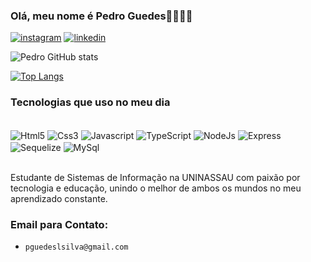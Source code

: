 ### Olá, meu nome é Pedro Guedes🖖🏻🤙🏻
[![instagram](https://img.shields.io/badge/Instagram-E4405F?style=for-the-badge&logo=instagram&logoColor=white)](https://www.instagram.com/pedrog_lun_silva)
[![linkedin](https://img.shields.io/badge/LinkedIn-0077B5?style=for-the-badge&logo=linkedin&logoColor=white)](https://www.linkedin.com/in/pedro-silva-b741522b6)

![Pedro GitHub stats](https://github-readme-stats.vercel.app/api?username=PedroLung&show_icons=true&theme=tokyonight)

[![Top Langs](https://github-readme-stats.vercel.app/api/top-langs/?username=PedroLung&layout=donut)](https://github.com/anuraghazra/github-readme-stats)

### Tecnologias que uso no meu dia

<div style="display: inline_block"><br/>
  <img align="center" alt="Html5" src="https://img.shields.io/badge/HTML5-E34F26?style=for-the-badge&logo=html5&logoColor=white"/>
  <img align="center" alt="Css3" src="https://img.shields.io/badge/CSS3-1572B6?style=for-the-badge&logo=css3&logoColor=white"/>
  <img align="center" alt="Javascript" src="https://img.shields.io/badge/JavaScript-F7DF1E?style=for-the-badge&logo=javascript&logoColor=black"/>
  <img align="center" alt="TypeScript" src="https://img.shields.io/badge/TypeScript-007ACC?style=for-the-badge&logo=typescript&logoColor=white"/>
  <img align="center" alt="NodeJs" src="https://img.shields.io/badge/Node.js-43853D?style=for-the-badge&logo=node.js&logoColor=white"/>
  <img align="center" alt="Express" src="https://img.shields.io/badge/Express.js-404D59?style=for-the-badge"/>
  <img align="center" alt="Sequelize" src="https://img.shields.io/badge/sequelize-323330?style=for-the-badge&logo=sequelize&logoColor=blue"/>
  <img align="center" alt="MySql" src="https://img.shields.io/badge/MySQL-00000F?style=for-the-badge&logo=mysql&logoColor=white"/>
</div><br/>

Estudante de Sistemas de Informação na UNINASSAU com paixão por tecnologia e educação, unindo o melhor de ambos os mundos no meu aprendizado constante.

### Email para Contato:
- `pguedeslsilva@gmail.com`

